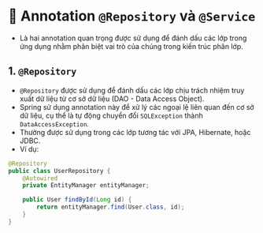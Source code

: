 # 🌱 Annotation **`@Repository`** và **`@Service`**

- Là hai annotation quan trọng được sử dụng để đánh dấu các lớp trong ứng dụng nhằm phân biệt vai trò của chúng trong kiến trúc phân lớp.

## 1. `@Repository`
- `@Repository` được sử dụng để đánh dấu các lớp chịu trách nhiệm truy xuất dữ liệu từ cơ sở dữ liệu (DAO - Data Access Object).
- Spring sử dụng annotation này để xử lý các ngoại lệ liên quan đến cơ sở dữ liệu, cụ thể là tự động chuyển đổi `SQLException` thành `DataAccessException`.
- Thường được sử dụng trong các lớp tương tác với JPA, Hibernate, hoặc JDBC.
- Ví dụ:

```java
@Repository
public class UserRepository {
    @Autowired
    private EntityManager entityManager;

    public User findById(Long id) {
        return entityManager.find(User.class, id);
    }
}
